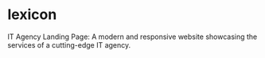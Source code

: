 # lexicon
IT Agency Landing Page: A modern and responsive website showcasing the services of a cutting-edge IT agency. 
